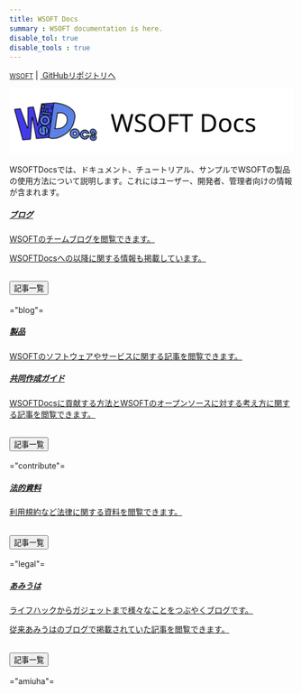 ```yaml
---
title: WSOFT Docs
summary : WSOFT documentation is here.
disable_tol: true
disable_tools : true
---
```


<div class="d-flex justify-content-between">
      <div></div>
      <div>
        <div>
          <a href="/statics"><small>WSOFT</small></a>
          <span>|</span>
          <a class="btn print-hide" href="https://github.com/WSOFT-Project/docs"><i class="bi bi-github"></i>&nbsp;GitHubリポジトリへ</a>
        </div>
      </div>
</div>

<img class="img-fluid text-center" src="./media/WSOFT-Docs.svg"></img>

<p>WSOFTDocsでは、ドキュメント、チュートリアル、サンプルでWSOFTの製品の使用方法について説明します。これにはユーザー、開発者、管理者向けの情報が含まれます。</p>

<!-- Newsカード -->
<div class="card mb-3">
    <a href="blog/" class="row g-0 text-reset text-decoration-none">
    <div class="col-md-3 d-flex justify-content-center">
            <i class="bi bi-newspaper" style="font-size: 700%;"></i>
    </div>
    <div class="col-md">
        <div class="card-body">
            <h5 class="card-title">ブログ</h5>
            <div class="card-text">
                <p>WSOFTのチームブログを閲覧できます。</p>
                <p>WSOFTDocsへの以降に関する情報も掲載しています。</p>
            </div>
        </div>
    </div>
    </a>
    <div class="accordion" id="accordion1">
        <div class="accordion-item">
            <h2 class="accordion-header" id="panelsStayOpen-headingOne1">
                <button class="accordion-button collapsed" type="button" data-bs-toggle="collapse" data-bs-target="#panelsStayOpen-collapseOne1" aria-expanded="false" aria-controls="panelsStayOpen-collapseOne1">
                    記事一覧
                </button>
            </h2>
            <div id="panelsStayOpen-collapseOne1" class="accordion-collapse collapse" aria-labelledby="panelsStayOpen-headingOne1">
                <div class="accordion-body">
                    ="blog"=
                </div>
            </div>
        </div>
    </div>
</div>

<!-- Newsカード -->
<div class="card mb-3">
    <a href="products/" class="row g-0 text-reset text-decoration-none">
    <div class="col-md-3 d-flex justify-content-center">
            <i class="bi bi-bookshelf" style="font-size: 700%;"></i>
    </div>
    <div class="col-md">
        <div class="card-body">
            <h5 class="card-title">製品</h5>
            <div class="card-text">
                <p>WSOFTのソフトウェアやサービスに関する記事を閲覧できます。</p>
            </div>
        </div>
    </div>
    </a>
</div>

<!-- Newsカード -->
<div class="card mb-3">
    <a href="contribute/" class="row g-0 text-reset text-decoration-none">
    <div class="col-md-3 d-flex justify-content-center">
            <i class="bi bi-github" style="font-size: 700%;"></i>
    </div>
    <div class="col-md">
        <div class="card-body">
            <h5 class="card-title">共同作成ガイド</h5>
            <div class="card-text">
                <p>WSOFTDocsに貢献する方法とWSOFTのオープンソースに対する考え方に関する記事を閲覧できます。</p>
            </div>
        </div>
    </div>
    </a>
    <div class="accordion" id="accordion2">
        <div class="accordion-item">
            <h2 class="accordion-header" id="panelsStayOpen-headingOne2">
                <button class="accordion-button collapsed" type="button" data-bs-toggle="collapse" data-bs-target="#panelsStayOpen-collapseOne2" aria-expanded="false" aria-controls="panelsStayOpen-collapseOne2">
                    記事一覧
                </button>
            </h2>
            <div id="panelsStayOpen-collapseOne2" class="accordion-collapse collapse" aria-labelledby="panelsStayOpen-headingOne2">
                <div class="accordion-body">
                    ="contribute"=
                </div>
            </div>
        </div>
    </div>
</div>

<!-- Newsカード -->
<div class="card mb-3">
    <a href="legal/" class="row g-0 text-reset text-decoration-none">
    <div class="col-md-3 d-flex justify-content-center">
            <i class="bi bi-building" style="font-size: 700%;"></i>
    </div>
    <div class="col-md">
        <div class="card-body">
            <h5 class="card-title">法的資料</h5>
            <div class="card-text">
                <p>利用規約など法律に関する資料を閲覧できます。</p>
            </div>
        </div>
    </div>
    </a>
    <div class="accordion">
        <div class="accordion-item">
            <h2 class="accordion-header" id="panelsStayOpen-headingOne3">
                <button class="accordion-button collapsed" type="button" data-bs-toggle="collapse" data-bs-target="#panelsStayOpen-collapseOne3" aria-expanded="false" aria-controls="panelsStayOpen-collapseOne3">
                    記事一覧
                </button>
            </h2>
            <div id="panelsStayOpen-collapseOne3" class="accordion-collapse collapse" aria-labelledby="panelsStayOpen-headingOne3">
                <div class="accordion-body">
                    ="legal"=
                </div>
            </div>
        </div>
    </div>
</div>

<!-- Newsカード -->
<div class="card mb-3">
    <a href="amiuha/" class="row g-0 text-reset text-decoration-none">
    <div class="col-md-3 d-flex justify-content-center">
            <i class="bi bi-people-fill" style="font-size: 700%;"></i>
    </div>
    <div class="col-md">
        <div class="card-body">
            <h5 class="card-title">あみうは</h5>
            <div class="card-text">
                <p>ライフハックからガジェットまで様々なことをつぶやくブログです。</p>
                <p>従来あみうはのブログで掲載されていた記事を閲覧できます。</p>
            </div>
        </div>
    </div>
    </a>
    <div class="accordion">
        <div class="accordion-item">
            <h2 class="accordion-header" id="panelsStayOpen-headingOne4">
                <button class="accordion-button collapsed" type="button" data-bs-toggle="collapse" data-bs-target="#panelsStayOpen-collapseOne4" aria-expanded="false" aria-controls="panelsStayOpen-collapseOne4">
                    記事一覧
                </button>
            </h2>
            <div id="panelsStayOpen-collapseOne4" class="accordion-collapse collapse" aria-labelledby="panelsStayOpen-headingOne3">
                <div class="accordion-body">
                    ="amiuha"=
                </div>
            </div>
        </div>
    </div>
</div>